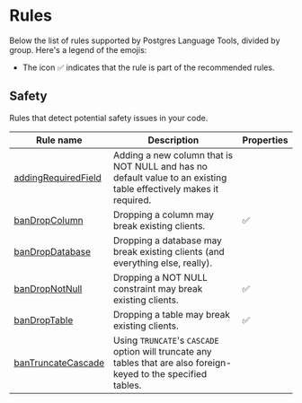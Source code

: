 # Rules

Below the list of rules supported by Postgres Language Tools, divided by group. Here's a legend of the emojis:

- The icon ✅ indicates that the rule is part of the recommended rules.

[//]: # "BEGIN RULES_INDEX"

## Safety

Rules that detect potential safety issues in your code.

| Rule name                                          | Description                                                                                                       | Properties |
| -------------------------------------------------- | ----------------------------------------------------------------------------------------------------------------- | ---------- |
| [addingRequiredField](rules/adding-required-field) | Adding a new column that is NOT NULL and has no default value to an existing table effectively makes it required. |            |
| [banDropColumn](rules/ban-drop-column)             | Dropping a column may break existing clients.                                                                     | ✅         |
| [banDropDatabase](rules/ban-drop-database)         | Dropping a database may break existing clients (and everything else, really).                                     |            |
| [banDropNotNull](rules/ban-drop-not-null)          | Dropping a NOT NULL constraint may break existing clients.                                                        | ✅         |
| [banDropTable](rules/ban-drop-table)               | Dropping a table may break existing clients.                                                                      | ✅         |
| [banTruncateCascade](rules/ban-truncate-cascade)   | Using `TRUNCATE`'s `CASCADE` option will truncate any tables that are also foreign-keyed to the specified tables. |            |

[//]: # "END RULES_INDEX"
